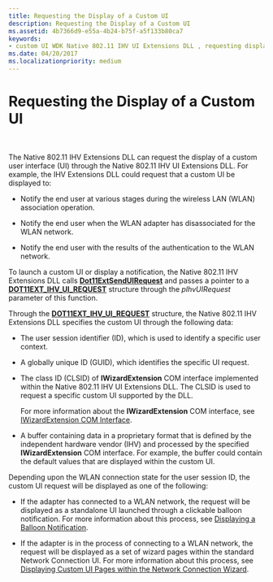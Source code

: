 ```yaml
---
title: Requesting the Display of a Custom UI
description: Requesting the Display of a Custom UI
ms.assetid: 4b7366d9-e55a-4b24-b75f-a5f133b80ca7
keywords:
- custom UI WDK Native 802.11 IHV UI Extensions DLL , requesting display
ms.date: 04/20/2017
ms.localizationpriority: medium
---
```


# Requesting the Display of a Custom UI




 

The Native 802.11 IHV Extensions DLL can request the display of a custom user interface (UI) through the Native 802.11 IHV UI Extensions DLL. For example, the IHV Extensions DLL could request that a custom UI be displayed to:

-   Notify the end user at various stages during the wireless LAN (WLAN) association operation.

-   Notify the end user when the WLAN adapter has disassociated for the WLAN network.

-   Notify the end user with the results of the authentication to the WLAN network.

To launch a custom UI or display a notification, the Native 802.11 IHV Extensions DLL calls [**Dot11ExtSendUIRequest**](https://docs.microsoft.com/windows-hardware/drivers/ddi/content/wlanihv/nc-wlanihv-dot11ext_send_ui_request) and passes a pointer to a [**DOT11EXT\_IHV\_UI\_REQUEST**](https://docs.microsoft.com/windows-hardware/drivers/ddi/content/wlanihv/ns-wlanihv-_dot11ext_ihv_ui_request) structure through the *pIhvUIRequest* parameter of this function.

Through the [**DOT11EXT\_IHV\_UI\_REQUEST**](https://docs.microsoft.com/windows-hardware/drivers/ddi/content/wlanihv/ns-wlanihv-_dot11ext_ihv_ui_request) structure, the Native 802.11 IHV Extensions DLL specifies the custom UI through the following data:

-   The user session identifier (ID), which is used to identify a specific user context.

-   A globally unique ID (GUID), which identifies the specific UI request.

-   The class ID (CLSID) of **IWizardExtension** COM interface implemented within the Native 802.11 IHV UI Extensions DLL. The CLSID is used to request a specific custom UI supported by the DLL.

    For more information about the **IWizardExtension** COM interface, see [IWizardExtension COM Interface](https://go.microsoft.com/fwlink/p/?linkid=56607).

-   A buffer containing data in a proprietary format that is defined by the independent hardware vendor (IHV) and processed by the specified **IWizardExtension** COM interface. For example, the buffer could contain the default values that are displayed within the custom UI.

Depending upon the WLAN connection state for the user session ID, the custom UI request will be displayed as one of the following:

-   If the adapter has connected to a WLAN network, the request will be displayed as a standalone UI launched through a clickable balloon notification. For more information about this process, see [Displaying a Balloon Notification](displaying-custom-ui-pages-within-a-balloon-notification.md).

-   If the adapter is in the process of connecting to a WLAN network, the request will be displayed as a set of wizard pages within the standard Network Connection UI. For more information about this process, see [Displaying Custom UI Pages within the Network Connection Wizard](displaying-custom-ui-pages-within-the-network-connection-wizard.md).

 

 





